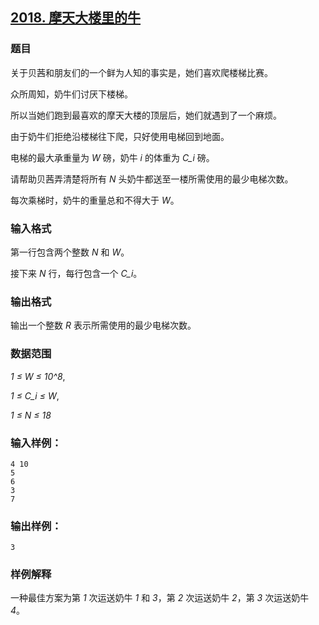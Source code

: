 ## [2018. 摩天大楼里的牛](https://www.acwing.com/problem/content/2020/)

### 题目

关于贝茜和朋友们的一个鲜为人知的事实是，她们喜欢爬楼梯比赛。

众所周知，奶牛们讨厌下楼梯。

所以当她们跑到最喜欢的摩天大楼的顶层后，她们就遇到了一个麻烦。

由于奶牛们拒绝沿楼梯往下爬，只好使用电梯回到地面。

电梯的最大承重量为 *W* 磅，奶牛 *i* 的体重为 *C_i* 磅。

请帮助贝茜弄清楚将所有 *N* 头奶牛都送至一楼所需使用的最少电梯次数。

每次乘梯时，奶牛的重量总和不得大于 *W*。

### 输入格式

第一行包含两个整数 *N* 和 *W*。

接下来 *N* 行，每行包含一个 *C_i*。

### 输出格式

输出一个整数 *R* 表示所需使用的最少电梯次数。

### 数据范围

*1 ≤ W ≤ 10^8*,

*1 ≤ C_i ≤ W*,

*1 ≤ N ≤ 18*

### 输入样例：

```
4 10
5
6
3
7
```

### 输出样例：

```
3
```

### 样例解释

一种最佳方案为第 *1* 次运送奶牛 *1* 和 *3*，第 *2* 次运送奶牛 *2*，第 *3* 次运送奶牛 *4*。
